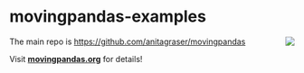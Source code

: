 # movingpandas-examples

<img align="right" src="https://anitagraser.github.io/movingpandas/pics/movingpandas.png">

The main repo is https://github.com/anitagraser/movingpandas

Visit **[movingpandas.org](http://movingpandas.org)** for details! 
